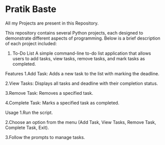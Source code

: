 # Pratik Baste
All my Projects are present in this Repository.

This repository contains several Python projects, each designed to demonstrate different aspects of programming. Below is a brief description of each project included:

1. To-Do List
A simple command-line to-do list application that allows users to add tasks, view tasks, remove tasks, and mark tasks as completed.

Features
1.Add Task: Adds a new task to the list with marking the deadline.

2.View Tasks: Displays all tasks and deadline with their completion status.

3.Remove Task: Removes a specified task.

4.Complete Task: Marks a specified task as completed.

Usage
1.Run the script.

2.Choose an option from the menu (Add Task, View Tasks, Remove Task, Complete Task, Exit).

3.Follow the prompts to manage tasks.
